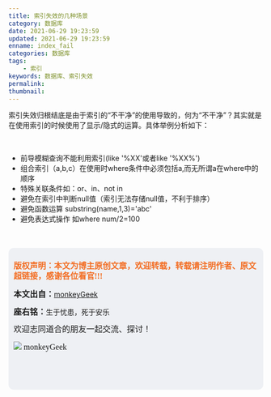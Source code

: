 ```yaml
---
title: 索引失效的几种场景
category: 数据库
date: 2021-06-29 19:23:59
updated: 2021-06-29 19:23:59
enname: index_fail
categories: 数据库
tags:
	- 索引
keywords: 数据库、索引失效
permalink:
thumbnail:
---
```


索引失效归根结底是由于索引的“不干净”的使用导致的，何为“不干净”？其实就是在使用索引的时候使用了显示/隐式的运算。<!--more-->具体举例分析如下：

</br>

- 前导模糊查询不能利用索引(like '%XX'或者like '%XX%')
- 组合索引（a,b,c）在使用时where条件中必须包括a,而无所谓a在where中的顺序
- 特殊关联条件如：or、in、not in
- 避免在索引中判断null值（索引无法存储null值，不利于排序）
- 避免函数运算 substring(name,1,3)='abc'
- 避免表达式操作 如where num/2=100







</br>

</br>

<script>
var _hmt = _hmt || [];
(function() {
  var hm = document.createElement("script");
  hm.src = "https://hm.baidu.com/hm.js?2f798e6b269c8a40f12bef25d7f1876d";
  var s = document.getElementsByTagName("script")[0]; 
  s.parentNode.insertBefore(hm, s);
})();
</script>

<div style="height:260px; background-color:rgb(238,240,244); padding:10px;border-radius:10px;">
    <p style="color:#f36c21;font:bold 16px/20px 'kaiTi';">
      版权声明：本文为博主原创文章，欢迎转载，转载请注明作者、原文超链接，感谢各位看官!!!
    </p>
    <p>
      <span style="font:bold 16px/20px 'kaiTi';">本文出自：</span><a href="https://monkeyGeek369.github.io">monkeyGeek</a> 
    </p>
    <p>
      <span style="font:bold 16px/20px 'kaiTi';">座右铭：</span><span>生于忧患，死于安乐</span> 
    </p>
    <p>
      <span style="font:16px/20px 'kaiTi';">欢迎志同道合的朋友一起交流、探讨！</span> 
    </p>
    <img style="height:auto; width:auto;flot:left;" src="../../../../image/monkey64.png" /><span style="font:16px/20px 'kaiTi';flot:left;">   monkeyGeek</span>


